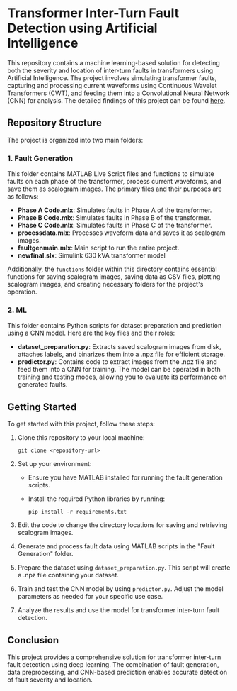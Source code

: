 # Transformer Inter-Turn Fault Detection using Artificial Intelligence

This repository contains a machine learning-based solution for detecting both the severity and location of inter-turn faults in transformers using Artificial Intelligence. The project involves simulating transformer faults, capturing and processing current waveforms using Continuous Wavelet Transformers (CWT), and feeding them into a Convolutional Neural Network (CNN) for analysis. The detailed findings of this project can be found [here](https://journals.adrri.org/index.php/adrrijet/article/view/1038/760).

## Repository Structure

The project is organized into two main folders:

### 1. Fault Generation

This folder contains MATLAB Live Script files and functions to simulate faults on each phase of the transformer, process current waveforms, and save them as scalogram images. The primary files and their purposes are as follows:

- **Phase A Code.mlx**: Simulates faults in Phase A of the transformer.
- **Phase B Code.mlx**: Simulates faults in Phase B of the transformer.
- **Phase C Code.mlx**: Simulates faults in Phase C of the transformer.
- **processdata.mlx**: Processes waveform data and saves it as scalogram images.
- **faultgenmain.mlx**: Main script to run the entire project.
- **newfinal.slx**: Simulink 630 kVA transformer model

Additionally, the `functions` folder within this directory contains essential functions for saving scalogram images, saving data as CSV files, plotting scalogram images, and creating necessary folders for the project's operation.

### 2. ML

This folder contains Python scripts for dataset preparation and prediction using a CNN model. Here are the key files and their roles:

- **dataset_preparation.py**: Extracts saved scalogram images from disk, attaches labels, and binarizes them into a .npz file for efficient storage.
- **predictor.py**: Contains code to extract images from the .npz file and feed them into a CNN for training. The model can be operated in both training and testing modes, allowing you to evaluate its performance on generated faults.

## Getting Started

To get started with this project, follow these steps:

1. Clone this repository to your local machine:

   ```
   git clone <repository-url>
   ```

2. Set up your environment:

   - Ensure you have MATLAB installed for running the fault generation scripts.
   - Install the required Python libraries by running:

     ```
     pip install -r requirements.txt
     ```

3. Edit the code to change the directory locations for saving and retrieving scalogram images.

4. Generate and process fault data using MATLAB scripts in the "Fault Generation" folder.

5. Prepare the dataset using `dataset_preparation.py`. This script will create a .npz file containing your dataset.

6. Train and test the CNN model by using `predictor.py`. Adjust the model parameters as needed for your specific use case.

7. Analyze the results and use the model for transformer inter-turn fault detection.

## Conclusion

This project provides a comprehensive solution for transformer inter-turn fault detection using deep learning. The combination of fault generation, data preprocessing, and CNN-based prediction enables accurate detection of fault severity and location.
